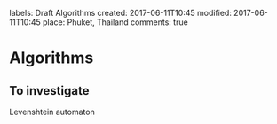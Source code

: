 labels: Draft
		Algorithms
created: 2017-06-11T10:45
modified: 2017-06-11T10:45
place: Phuket, Thailand
comments: true

# Algorithms

## To investigate

Levenshtein automaton
